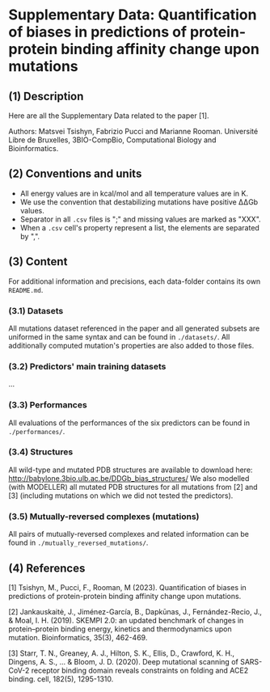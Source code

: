 
# Supplementary Data: Quantification of biases in predictions of protein-protein binding affinity change upon mutations


## (1) Description
Here are all the Supplementary Data related to the paper [1].

Authors: Matsvei Tsishyn, Fabrizio Pucci and Marianne Rooman.
Université Libre de Bruxelles, 3BIO-CompBio, Computational Biology and Bioinformatics.


## (2) Conventions and units
- All energy values are in kcal/mol and all temperature values are in K.
- We use the convention that destabilizing mutations have positive ΔΔGb values.
- Separator in all `.csv` files is ";" and missing values are marked as "XXX".
- When a `.csv` cell's property represent a list, the elements are separated by ",".


## (3) Content
For additional information and precisions, each data-folder contains its own `README.md`.

### (3.1) Datasets
All mutations dataset referenced in the paper and all generated subsets are uniformed in the same syntax and can be found in `./datasets/`.
All additionally computed mutation's properties are also added to those files.

### (3.2) Predictors' main training datasets
...

### (3.3) Performances
All evaluations of the performances of the six predictors can be found in `./performances/`.

### (3.4) Structures
All wild-type and mutated PDB structures are available to download here: http://babylone.3bio.ulb.ac.be/DDGb_bias_structures/
We also modelled (with MODELLER) all mutated PDB structures for all mutations from [2] and [3]
(including mutations on which we did not tested the predictors).

### (3.5) Mutually-reversed complexes (mutations)
All pairs of mutually-reversed complexes and related information can be found in `./mutually_reversed_mutations/`.


## (4) References
  [1] Tsishyn, M., Pucci, F., Rooman, M (2023). Quantification of biases in predictions of protein-protein binding affinity change upon mutations.

  [2] Jankauskaitė, J., Jiménez-García, B., Dapkūnas, J., Fernández-Recio, J., & Moal, I. H. (2019). SKEMPI 2.0: an updated benchmark of changes in protein–protein binding energy, kinetics and thermodynamics upon mutation. Bioinformatics, 35(3), 462-469.

  [3] Starr, T. N., Greaney, A. J., Hilton, S. K., Ellis, D., Crawford, K. H., Dingens, A. S., ... & Bloom, J. D. (2020). Deep mutational scanning of SARS-CoV-2 receptor binding domain reveals constraints on folding and ACE2 binding. cell, 182(5), 1295-1310.
